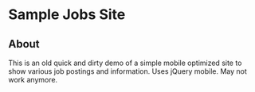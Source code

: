 # Sample Jobs Site

## About
This is an old quick and dirty demo of a simple mobile optimized site to show various job postings and information. Uses jQuery mobile. May not work anymore.